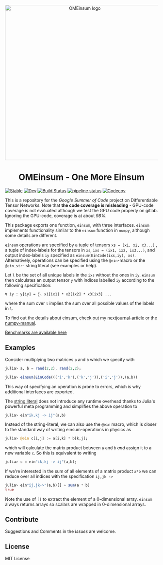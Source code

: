 <!-- # OMEinsum -->
<div align="center"> <img
src="ome-logo.png"
alt="OMEinsum logo" width="510"></img>
<h1>OMEinsum - One More Einsum</h1>
</div>

[![Stable](https://img.shields.io/badge/docs-stable-blue.svg)](https://under-Peter.github.io/OMEinsum.jl/stable)
[![Dev](https://img.shields.io/badge/docs-dev-blue.svg)](https://under-Peter.github.io/OMEinsum.jl/dev)
[![Build Status](https://travis-ci.com/under-Peter/OMEinsum.jl.svg?branch=master)](https://travis-ci.com/under-Peter/OMEinsum.jl)
[![pipeline status](https://gitlab.com/JuliaGPU/OMEinsum-jl/badges/master/pipeline.svg)](https://gitlab.com/user/JuliaGPU/OMEinsum-jl/master)
[![Codecov](https://codecov.io/gh/under-Peter/OMEinsum.jl/branch/master/graph/badge.svg)](https://codecov.io/gh/under-Peter/OMEinsum.jl)

This is a repository for the _Google Summer of Code_ project on Differentiable Tensor Networks. Note that **the code coverage is misleading** - GPU-code coverage is not evaluated although we test the GPU code properly on gitlab. Ignoring the GPU-code, coverage is at about _98%_.

This package exports one function, `einsum`, with three interfaces.
`einsum` implements functionality similar to the `einsum` function in `numpy`,
although some details are different.

`einsum` operations are specified by a tuple of tensors `xs = (x1, x2, x3...)`
, a tuple of index-labels for the tensors in `xs`, `ixs = (ix1, ix2, ix3...)`,
and output index-labels `iy` specified as `einsum(EinCode(ixs,iy), xs)`.
Alternatively, operations can be specified using the `@ein`-macro or
the `@ein_str`- string literal (see examples or help).

Let `l` be the set of all unique labels in the `ixs` without the ones in `iy`.
`einsum` then calculates an output tensor `y` with indices labelled `iy` according
to the following specification:
```
∀ iy : y[iy] = ∑ₗ x1[ix1] * x2[ix2] * x3[ix3] ...
```
where the sum over `l` implies the sum over all possible values of the labels in `l`.

To find out the details about einsum, check out my [nextjournal-article](https://nextjournal.com/under-Peter/julia-summer-of-einsum) or the [numpy-manual](https://docs.scipy.org/doc/numpy/reference/generated/numpy.einsum.html).


[Benchmarks are available here](https://github.com/under-Peter/OMEinsum-Benchmarks)

## Examples
Consider multiplying two matrices `a` and `b` which we specify with
```julia
julia> a, b = rand(2,2), rand(2,2);

julia> einsum(EinCode((('i','k'),('k','j')),('i','j')),(a,b))
```

This way of specifying an operation is prone to errors,
which is why additional interfaces are exported.

The [string literal](https://docs.julialang.org/en/latest/manual/metaprogramming/#Non-Standard-String-Literals-1) does not introduce any runtime overhead thanks to Julia's powerful meta programming and simplifies the above operation to
```julia
julia> ein"ik,kj -> ij"(a,b)
```

Instead of the string-literal, we can also use the `@ein` macro,
which is closer to the standard way of writing einsum-operations in physics
as
```julia
julia> @ein c[i,j] := a[i,k] * b[k,j];
```
which will calculate the matrix product between `a` and `b` _and_ assign
it to a new variable `c`.
So this is equivalent to writing
```julia
julia> c = ein"ik,kj -> ij"(a,b);
```


If we're interested in the sum of all elements of a matrix product `a*b`
we can reduce over all indices with the specification `ij,jk -> `
```julia
julia> ein"ij,jk->"(a,b)[] ≈ sum(a * b)
true
```

Note the use of `[]` to extract the element of a 0-dimensional array.
`einsum` always returns arrays so scalars are wrapped in 0-dimensional arrays.


## Contribute

Suggestions and Comments in the _Issues_ are welcome.

## License
MIT License
